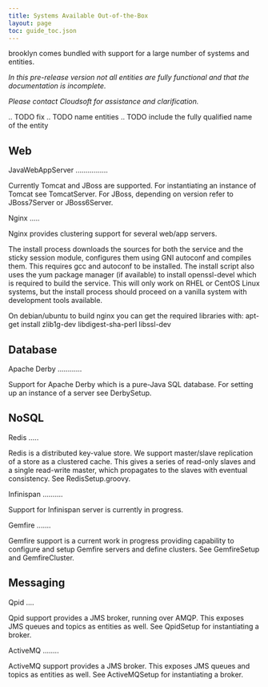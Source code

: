 ```yaml
---
title: Systems Available Out-of-the-Box
layout: page
toc: guide_toc.json
---
```


brooklyn comes bundled with support for a large number of systems and entities.

*In this pre-release version not all entities are fully functional and that the documentation is incomplete.*

*Please contact Cloudsoft for assistance and clarification.*

.. TODO fix
.. TODO name entities
.. TODO include the fully qualified name of the entity


Web
---

JavaWebAppServer
................

Currently Tomcat and JBoss are supported. For instantiating an instance of Tomcat see TomcatServer. For JBoss,
depending on version refer to JBoss7Server or JBoss6Server.

Nginx
.....

Nginx provides clustering support for several web/app servers.

The install process downloads the sources for both the service and the sticky session module, configures them using GNI
autoconf and compiles them. This requires gcc and autoconf to be installed. The install script also uses the yum package manager (if available) to install openssl-devel which is required to build the service. This will only work on RHEL or CentOS Linux systems, but the install process should proceed on a vanilla system with development tools available.

On debian/ubuntu to build nginx you can get the required libraries with: apt-get install zlib1g-dev libdigest-sha-perl
libssl-dev

Database
--------

Apache Derby
............

Support for Apache Derby which is a pure-Java SQL database. For setting up an instance of a server see DerbySetup.

NoSQL
-----

Redis
.....

Redis is a distributed key-value store. We support master/slave replication of a store as a clustered cache. This gives
a series of read-only slaves and a single read-write master, which propagates to the slaves with eventual consistency.
See RedisSetup.groovy.

Infinispan
..........

Support for Infinispan server is currently in progress.

Gemfire
.......

Gemfire support is a current work in progress providing capability to configure and setup Gemfire servers and define
clusters. See GemfireSetup and GemfireCluster.

Messaging
---------

Qpid
....

Qpid support provides a JMS broker, running over AMQP. This exposes JMS queues and topics as entities as well.
See QpidSetup for instantiating a broker.

ActiveMQ
........

ActiveMQ support provides a JMS broker. This exposes JMS queues and topics as entities as well. See ActiveMQSetup for
instantiating a broker.
